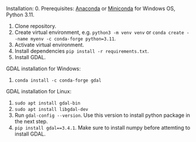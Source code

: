 Installation:
0. Prerequisites: [Anaconda](https://www.anaconda.com/download) or [Miniconda](https://docs.conda.io/en/latest/miniconda.html) for Windows OS, Python 3.11.
1. Clone repository.
2. Create virtual environment, e.g. `python3 -m venv venv` or `conda create --name myenv -c conda-forge python=3.11`.
3. Activate virtual environment.
4. Install dependencies `pip install -r requirements.txt`.
5. Install GDAL.

GDAL installation for Windows:
1. `conda install -c conda-forge gdal`


GDAL installation for Linux:
1. `sudo apt install gdal-bin`
2. `sudo apt install libgdal-dev`
3. Run `gdal-config --version`. Use this version to install python package in the next step.
4. `pip install gdal==3.4.1`. Make sure to install numpy before attemting to install GDAL.